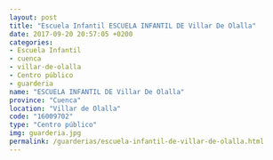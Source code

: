 ```yaml
---
layout: post
title: "Escuela Infantil ESCUELA INFANTIL DE Villar De Olalla"
date: 2017-09-20 20:57:05 +0200
categories:
- Escuela Infantil
- cuenca
- villar-de-olalla
- Centro público
- guarderia
name: "ESCUELA INFANTIL DE Villar De Olalla"
province: "Cuenca"
location: "Villar de Olalla"
code: "16009702"
type: "Centro público"
img: guarderia.jpg
permalink: /guarderias/escuela-infantil-de-villar-de-olalla.html
---
```

